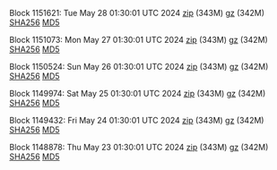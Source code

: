 Block 1151621: Tue May 28 01:30:01 UTC 2024 [zip](https://files.01coin.io/mainnet/2024-05-28/bootstrap.dat.zip) (343M) [gz](https://files.01coin.io/mainnet/2024-05-28/bootstrap.dat.tar.gz) (342M) [SHA256](https://files.01coin.io/mainnet/2024-05-28/sha256.txt) [MD5](https://files.01coin.io/mainnet/2024-05-28/md5.txt)

Block 1151073: Mon May 27 01:30:01 UTC 2024 [zip](https://files.01coin.io/mainnet/2024-05-27/bootstrap.dat.zip) (343M) [gz](https://files.01coin.io/mainnet/2024-05-27/bootstrap.dat.tar.gz) (342M) [SHA256](https://files.01coin.io/mainnet/2024-05-27/sha256.txt) [MD5](https://files.01coin.io/mainnet/2024-05-27/md5.txt)

Block 1150524: Sun May 26 01:30:01 UTC 2024 [zip](https://files.01coin.io/mainnet/2024-05-26/bootstrap.dat.zip) (343M) [gz](https://files.01coin.io/mainnet/2024-05-26/bootstrap.dat.tar.gz) (342M) [SHA256](https://files.01coin.io/mainnet/2024-05-26/sha256.txt) [MD5](https://files.01coin.io/mainnet/2024-05-26/md5.txt)

Block 1149974: Sat May 25 01:30:01 UTC 2024 [zip](https://files.01coin.io/mainnet/2024-05-25/bootstrap.dat.zip) (343M) [gz](https://files.01coin.io/mainnet/2024-05-25/bootstrap.dat.tar.gz) (342M) [SHA256](https://files.01coin.io/mainnet/2024-05-25/sha256.txt) [MD5](https://files.01coin.io/mainnet/2024-05-25/md5.txt)

Block 1149432: Fri May 24 01:30:01 UTC 2024 [zip](https://files.01coin.io/mainnet/2024-05-24/bootstrap.dat.zip) (343M) [gz](https://files.01coin.io/mainnet/2024-05-24/bootstrap.dat.tar.gz) (342M) [SHA256](https://files.01coin.io/mainnet/2024-05-24/sha256.txt) [MD5](https://files.01coin.io/mainnet/2024-05-24/md5.txt)

Block 1148878: Thu May 23 01:30:01 UTC 2024 [zip](https://files.01coin.io/mainnet/2024-05-23/bootstrap.dat.zip) (343M) [gz](https://files.01coin.io/mainnet/2024-05-23/bootstrap.dat.tar.gz) (342M) [SHA256](https://files.01coin.io/mainnet/2024-05-23/sha256.txt) [MD5](https://files.01coin.io/mainnet/2024-05-23/md5.txt)
